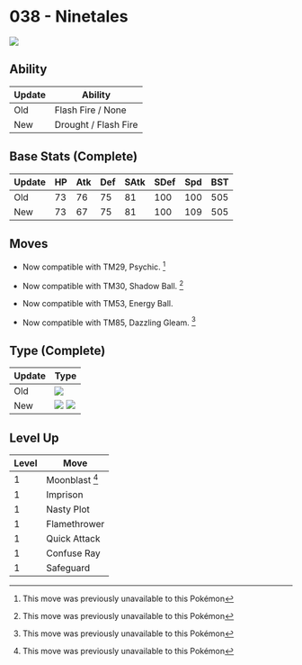 # 038 - Ninetales
![][038]

## Ability

Update | Ability
---    | ---
Old    | Flash Fire / None
New    | Drought / Flash Fire

## Base Stats (Complete)

Update | HP | Atk | Def | SAtk | SDef | Spd | BST
---    | ---| --- | --- | ---  | ---  | --- | ---
Old    | 73 |  76 |  75 |  81  |  100  |  100  |  505
New    | 73 |  67 |  75 |  81  |  100  |  109  |  505

## Moves

 - Now compatible with TM29, Psychic. [^1]

 - Now compatible with TM30, Shadow Ball. [^1]

 - Now compatible with TM53, Energy Ball.

 - Now compatible with TM85, Dazzling Gleam. [^1]

## Type (Complete)

Update | Type
---    | ---
Old    | ![][fire]
New    | ![][fire]  ![][fairy]

## Level Up

Level | Move
---   | ---
  1   | Moonblast [^1]
  1   | Imprison
  1   | Nasty Plot
  1   | Flamethrower
  1   | Quick Attack
  1   | Confuse Ray
  1   | Safeguard




[^1]: This move was previously unavailable to this Pokémon

[038]: ../img/pokemon/038.png
[fire]: ../img/types/fire.png
[fairy]: ../img/types/fairy.png
